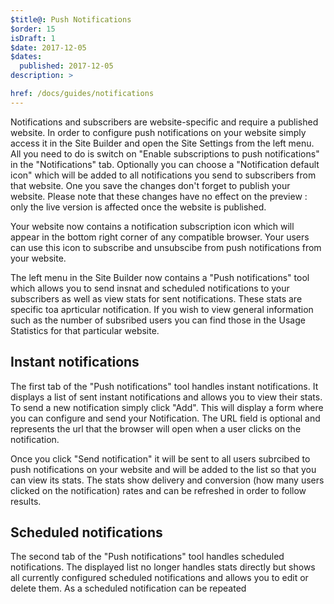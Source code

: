 ```yaml
---
$title@: Push Notifications
$order: 15
isDraft: 1
$date: 2017-12-05
$dates:
  published: 2017-12-05
description: >

href: /docs/guides/notifications
---
```


Notifications and subscribers are website-specific and require a published website. 
In order to configure push notifications on your website simply access it in the Site Builder and open the Site Settings from the left menu. All you need to do is switch on "Enable subscriptions to push notifications" in the "Notifications" tab. Optionally you can choose a "Notification default icon" which will be added to all notifications you send to subscribers from that website. One you save the changes don't forget to publish your website. Please note that these changes have no effect on the preview : only the live version is affected once the website is published.

Your website now contains a notification subscription icon which will appear in the bottom right corner of any compatible browser. Your users can use this icon to subscribe and unsubscibe from push notifications from your website.

The left menu in the Site Builder now contains a "Push notifications" tool which allows you to send insnat and scheduled notifications to your subscribers as well as view stats for sent notifications. These stats are specific toa aprticular notification. If you wish to view general information such as the number of subsribed users you can find those in the Usage Statistics for that particular website. 

## Instant notifications

The first tab of the "Push notifications" tool handles instant notifications. It displays a list of sent instant notifications and allows you to view their stats. To send a new notification simply click "Add". This will display a form where you can configure and send your Notification. The URL field is optional and represents the url that the browser will open when a user clicks on the notification.

Once you click "Send notification" it will be sent to all users subrcibed to push notifications on your website and will be added to the list so that you can view its stats. The stats show delivery and conversion (how many users clicked on the notification) rates and can be refreshed in order to follow results.

## Scheduled notifications

The second tab of the "Push notifications" tool handles scheduled notifications. The displayed list no longer handles stats directly but shows all currently configured scheduled notifications and allows you to edit or delete them. As a scheduled notification can be repeated 
